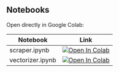 ## Notebooks  
Open directly in Google Colab:

| Notebook        | Link |
|-----------------|------|
| scraper.ipynb   | <a href="https://colab.research.google.com/github/AHMerrill/Unstructured-Data-1/blob/main/scraper.ipynb" target="_blank"><img src="https://colab.research.google.com/assets/colab-badge.svg" alt="Open In Colab"/></a> |
| vectorizer.ipynb| <a href="https://colab.research.google.com/github/AHMerrill/Unstructured-Data-1/blob/main/vectorizer.ipynb" target="_blank"><img src="https://colab.research.google.com/assets/colab-badge.svg" alt="Open In Colab"/></a> |
